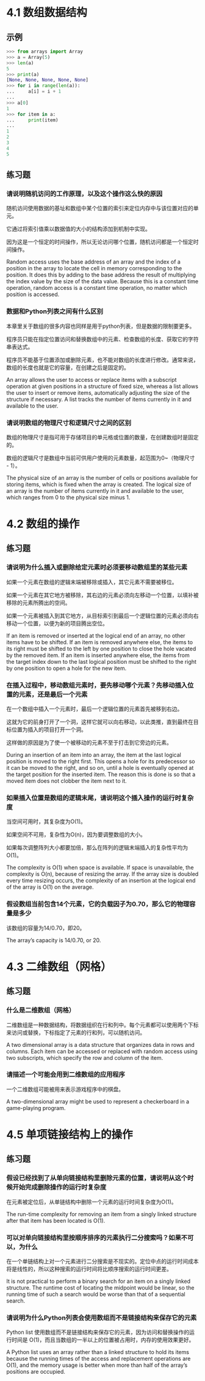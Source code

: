 

# 4.1 数组数据结构

## 示例

```python
>>> from arrays import Array
>>> a = Array(5)
>>> len(a)
5
>>> print(a)
[None, None, None, None, None]
>>> for i in range(len(a)):
...     a[i] = i + 1
...
>>> a[0]
1
>>> for item in a:
...     print(item)
...
1
2
3
4
5
```

## 练习题

### 请说明随机访问的工作原理，以及这个操作这么快的原因

随机访问使用数据的基址和数组中某个位置的索引来定位内存中与该位置对应的单元。

它通过将索引值乘以数据值的大小的结构添加到机制中实现。

因为这是一个恒定的时间操作，所以无论访问哪个位置，随机访问都是一个恒定时间操作。

Random access uses the base address of an array and the index of a position in the array to locate the cell in memory corresponding to the position. It does this by adding to the base address the result of multiplying the index value by the size of the data value. Because this is a constant time operation, random access is a constant time operation, no matter which position is accessed.

### 数据和Python列表之间有什么区别

本章里关于数组的很多内容也同样是用于python列表，但是数据的限制要更多。

程序员只能在指定位置访问和替换数组中的元素、检查数组的长度、获取它的字符串表达式。

程序员不能基于位置添加或删除元素，也不能对数组的长度进行修改。通常来说，数组的长度也就是它的容量，在创建之后是固定的。

An array allows the user to access or replace items with a subscript operation at given positions in a structure of fixed size, whereas a list allows the user to insert or remove items, automatically adjusting the size of the structure if necessary. A list tracks the number of items currently in it and available to the user.

### 请说明数组的物理尺寸和逻辑尺寸之间的区别

数组的物理尺寸是指可用于存储项目的单元格或位置的数量，在创建数组时是固定的。

数组的逻辑尺寸是数组中当前可供用户使用的元素数量，起范围为0~（物理尺寸 - 1）。

The physical size of an array is the number of cells or positions available for storing items, which is fixed when the array is created. The logical size of an array is the number of items currently in it and available to the user, which ranges from 0 to the physical size minus 1.

# 4.2 数组的操作

## 练习题

### 请说明为什么插入或删除给定元素时必须要移动数组里的某些元素

如果一个元素在数组的逻辑末端被移除或插入，其它元素不需要被移位。

如果一个元素在其它地方被移除，其右边的元素必须向左移动一个位置，以填补被移除的元素所腾出的空间。

如果一个元素被插入到其它地方，从目标索引到最后一个逻辑位置的元素必须向右移动一个位置，以便为新的项目腾出空位。

If an item is removed or inserted at the logical end of an array, no other items have to be shifted. If an item is removed anywhere else, the items to its right must be shifted to the left by one position to close the hole vacated by the removed item. If an item is inserted anywhere else, the items from the target index down to the last logical position must be shifted to the right by one position to open a hole for the new item.

### 在插入过程中，移动数组元素时，要先移动哪个元素？先移动插入位置的元素，还是最后一个元素

在一个数组中插入一个元素时，最后一个逻辑位置的元素首先被移到右边。

这就为它的前身打开了一个洞，这样它就可以向右移动，以此类推，直到最终在目标位置为插入的项目打开一个洞。

这样做的原因是为了使一个被移动的元素不至于打击到它旁边的元素。

During an insertion of an item into an array, the item at the last logical position is moved to the right first. This opens a hole for its predecessor so it can be moved to the right, and so on, until a hole is eventually opened at the target position for the inserted item. The reason this is done is so that a moved item does not clobber the item next to it.

### 如果插入位置是数组的逻辑末尾，请说明这个插入操作的运行时复杂度

当空间可用时，其复杂度为O(1)。

如果空间不可用，复杂性为O(n)，因为要调整数组的大小。

如果每次调整阵列大小都要加倍，那么在阵列的逻辑末端插入的复杂性平均为O(1)。

The complexity is O(1) when space is available. If space is unavailable, the complexity is O(n), because of resizing the array. If the array size is doubled every time resizing occurs, the complexity of an insertion at the logical end of the array is O(1) on the average.

### 假设数组当前包含14个元素，它的负载因子为0.70，那么它的物理容量是多少

该数组的容量为14/0.70，即20。

The array’s capacity is 14/0.70, or 20. 

# 4.3 二维数组（网格）

## 练习题

### 什么是二维数组（网格）

二维数组是一种数据结构，将数据组织在行和列中。每个元素都可以使用两个下标来访问或替换，下标指定了元素的行和列，可以随机访问。

A two dimensional array is a data structure that organizes data in rows and columns. Each item can be accessed or replaced with random access using two subscripts, which specify the row and column of the item.

### 请描述一个可能会用到二维数组的应用程序

一个二维数组可能被用来表示游戏程序中的棋盘。

A two-dimensional array might be used to represent a checkerboard in a game-playing program.

# 4.5 单项链接结构上的操作

## 练习题

### 假设已经找到了从单向链接结构里删除元素的位置，请说明从这个时候开始完成删除操作的运行时复杂度

在元素被定位后，从单链结构中删除一个元素的运行时间复杂度为O(1)。

The run-time complexity for removing an item from a singly linked structure after that item has been located is O(1).

### 可以对单向链接结构里按顺序排序的元素执行二分搜索吗？如果不可以，为什么

在一个单链结构上对一个元素进行二分搜索是不现实的。定位中点的运行时间成本将是线性的，所以这种搜索的运行时间将比顺序搜索的运行时间更差。

It is not practical to perform a binary search for an item on a singly linked structure. The runtime cost of locating the midpoint would be linear, so the running time of such a search would be worse than that of a sequential search.

### 请说明为什么Python列表会使用数组而不是链接结构来保存它的元素

Python list 使用数组而不是链接结构来保存它的元素，因为访问和替换操作的运行时间是 O(1)，而且当数组的一半以上的位置被占用时，内存的使用效果更好。

A Python list uses an array rather than a linked structure to hold its items because the running times of the access and replacement operations are O(1), and the memory usage is better when more than half of the array’s positions are occupied.
